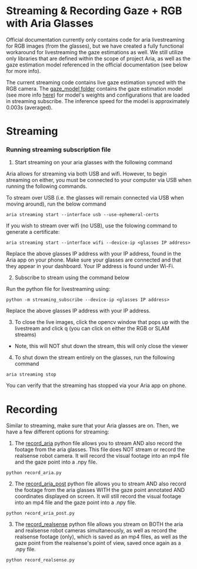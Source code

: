 # Streaming & Recording Gaze + RGB with Aria Glasses

Official documentation currently only contains code for aria livestreaming for RGB images (from the glasses), but we have created a fully functional workaround for livestreaming the gaze estimations as well. We still utilize only libraries that are defined within the scope of project Aria, as well as the gaze estimation model referenced in the official documentation (see below for more info).

The current streaming code contains live gaze estimation synced with the RGB camera. The [gaze_model folder](gaze_model) contains the gaze estimation model (see more info [here](https://facebookresearch.github.io/projectaria_tools/docs/data_formats/mps/mps_eye_gaze)) for model's weights and configurations that are loaded in streaming subscribe. The inference speed for the model is approximately 0.003s (averaged).

# Streaming

### Running streaming subscription file

1. Start streaming on your aria glasses with the following command

Aria allows for streaming via both USB and wifi. However, to begin streaming on either, you must be connected to your computer via USB when running the following commands.

To stream over USB (i.e. the glasses will remain connected via USB when moving around), run the below command
```
aria streaming start --interface usb --use-ephemeral-certs
```

If you wish to stream over wifi (no USB), use the folowing command to generate a certificate:
```
aria streaming start --interface wifi --device-ip <glasses IP address>
```
Replace the above glasses IP address with your IP address, found in the Aria app on your phone. Make sure your glasses are connected and that they appear in your dashboard. Your IP address is found under Wi-Fi.

2. Subscribe to stream using the command below

Run the python file for livestreaming using:
```
python -m streaming_subscribe --device-ip <glasses IP address>
```
Replace the above glasses IP address with your IP address.

3. To close the live images, click the opencv window that pops up with the livestream and click q (you can click on either the RGB or SLAM streams)
* Note, this will NOT shut down the stream, this will only close the viewer

4. To shut down the stream entirely on the glasses, run the following command
```
aria streaming stop
```
You can verify that the streaming has stopped via your Aria app on phone.

# Recording

Similar to streaming, make sure that your Aria glasses are on. Then, we have a few different options for streaming:

1. The [record_aria](record_aria.py) python file allows you to stream AND also record the footage from the aria glasses. This file does NOT stream or record the realsense robot camera. It will record the visual footage into an mp4 file and the gaze point into a .npy file.

```
python record_aria.py
```

2. The [record_aria_post](record_aria_post.py) python file allows you to stream AND also record the footage from the aria glasses WITH the gaze point annotated AND coordinates displayed on screen. It will still record the visual footage into an mp4 file and the gaze point into a .npy file.

```
python record_aria_post.py
```

3. The [record_realsense](record_realsense.py) python file allows you stream on BOTH the aria and realsense robot cameras simultaneously, as well as record the realsense footage (only), which is saved as an mp4 files, as well as the gaze point from the realsense's point of view, saved once again as a .npy file.

```
python record_realsense.py
```
